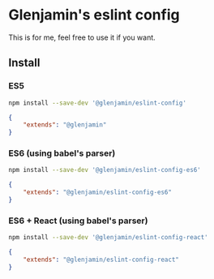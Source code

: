 # Glenjamin's eslint config

This is for me, feel free to use it if you want.

## Install

### ES5

```sh
npm install --save-dev '@glenjamin/eslint-config'
```

```json
{
    "extends": "@glenjamin"
}
```

### ES6 (using babel's parser)

```sh
npm install --save-dev '@glenjamin/eslint-config-es6'
```

```json
{
    "extends": "@glenjamin/eslint-config-es6"
}
```

### ES6 + React (using babel's parser)

```sh
npm install --save-dev '@glenjamin/eslint-config-react'
```

```json
{
    "extends": "@glenjamin/eslint-config-react"
}
```
